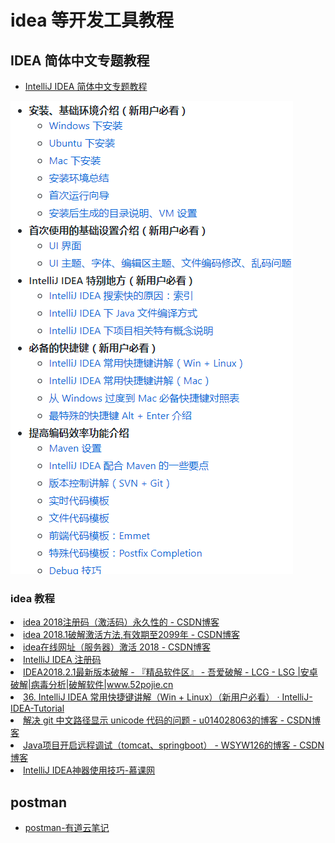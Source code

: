 # idea 等开发工具教程
## IDEA 简体中文专题教程
* [IntelliJ IDEA 简体中文专题教程](https://github.com/javastar920905/IntelliJ-IDEA-Tutorial)

![教程目录预览](../../_media/idea.png)

<H3>idea 教程</H3>
<li> <A HREF="https://blog.csdn.net/jilky123/article/details/80522125">idea 2018注册码（激活码）永久性的 - CSDN博客</A></li>
<li> <A HREF="https://blog.csdn.net/qq3892997/article/details/80323737">idea 2018.1破解激活方法,有效期至2099年 - CSDN博客</A></li>
<li> <A HREF="https://blog.csdn.net/superKM/article/details/80416267">idea在线网址（服务器）激活 2018 - CSDN博客</A></li>
<li> <A HREF="http://idea.lanyus.com/">IntelliJ IDEA 注册码</A></li>
<li> <A HREF="https://www.52pojie.cn/thread-781394-1-1.html">IDEA2018.2.1最新版本破解 - 『精品软件区』 - 吾爱破解 - LCG - LSG |安卓破解|病毒分析|破解软件|www.52pojie.cn</A></li>
<li> <A HREF="https://youmeek.gitbooks.io/intellij-idea-tutorial/content/keymap-introduce.html">36. IntelliJ IDEA 常用快捷键讲解（Win + Linux）（新用户必看） · IntelliJ-IDEA-Tutorial</A></li>
<li> <A HREF="https://blog.csdn.net/u014028063/article/details/82455215">解决 git 中文路径显示 unicode 代码的问题 - u014028063的博客 - CSDN博客</A></li>
<li> <A HREF="https://blog.csdn.net/wsyw126/article/details/74853680">Java项目开启远程调试（tomcat、springboot） - WSYW126的博客 - CSDN博客</A></li>
<li> <A HREF="https://www.imooc.com/learn/924">IntelliJ IDEA神器使用技巧-慕课网</A></li>


## postman 
* [postman-有道云笔记](http://note.youdao.com/noteshare?id=c11c54ed5b2ff7cecd94cddb584d8b4d)